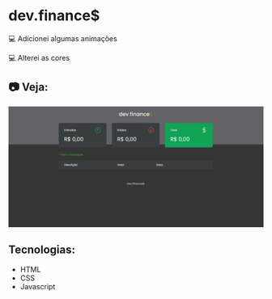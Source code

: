 # dev.finance$

💻 Adicionei algumas animações

💻 Alterei as cores

## 📷 Veja:
![gif do projeto](https://github.com/caiov13/dev_finances/blob/main/gif_finances.gif)

## Tecnologias:
* HTML
* CSS
* Javascript
